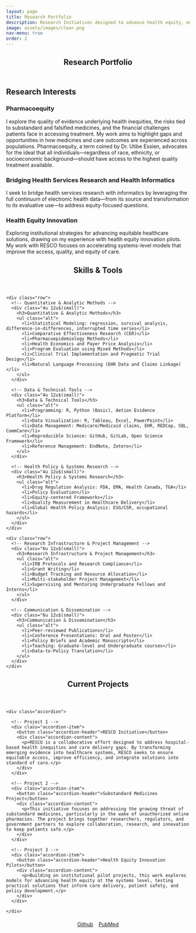 ```yaml
---
layout: page
title: Research Portfolio
description: Research Initiatives designed to advance health equity, enhance quality, and improve patient outcomes
image: assets/images/clear.png
nav-menu: true
order: 2
---
```


<!-- Main -->
<div id="main" class="alt">

<!-- One -->
<section id="one">
	<div class="inner">
		<header class="major">
			<h1>Research Portfolio</h1>
		</header>

<!-- Content -->
<h2 id="content">Research Interests</h2>
	<h3>Pharmacoequity</h3>
<p>I explore the quality of evidence underlying health inequities, the risks tied to substandard and falsified medicines, and the financial challenges patients face in accessing treatment. My work aims to highlight gaps and opportunities in how medicines and care outcomes are experienced across populations. Pharmacoequity, a term coined by Dr. Utibe Essien, advocates for the ideal that all individuals—regardless of race, ethnicity, or socioeconomic background—should have access to the highest quality treatment available.</p>
	<h3>Bridging Health Services Research and Health Informatics</h3>
 <p>I seek to bridge health services research with informatics by leveraging the full continuum of electronic health data—from its source and transformation to its evaluative use—to address equity-focused questions.</p>
 	<h3>Health Equity Innovation</h3>
  <p>Exploring institutional strategies for advancing equitable healthcare solutions, drawing on my experience with health equity innovation pilots. My work with RESCO focuses on accelerating systems-level models that improve the access, quality, and equity of care.</p>
 


<div class="row">
	<div class="6u 12u$(small)">
<!-- Lists -->
<!-- Lists -->

<div class="row">
<section id="skills">
  <div class="inner">
    <header class="major">
      <h2>Skills & Tools</h2>
    </header>

    <div class="row">
      <!-- Quantitative & Analytic Methods -->
      <div class="4u 12u$(small)">
        <h3>Quantitative & Analytic Methods</h3>
        <ul class="alt">
          <li>Statistical Modeling: regression, survival analysis, difference-in-differences, interrupted time series</li>
          <li>Comparative Effectiveness Research (CER)</li>
          <li>Pharmacoepidemiology Methods</li>
          <li>Health Economics and Payer Price Analysis</li>
          <li>Program Evaluation using Mixed Methods</li>
          <li>Clinical Trial Implementation and Pragmatic Trial Design</li>
          <li>Natural Language Processing (EHR Data and Claims Linkage)</li>
        </ul>
      </div>

      <!-- Data & Technical Tools -->
      <div class="4u 12u$(small)">
        <h3>Data & Technical Tools</h3>
        <ul class="alt">
          <li>Programming: R, Python (Basic), Aetion Evidence Platform</li>
          <li>Data Visualization: R, Tableau, Excel, PowerPoint</li>
          <li>Data Management: Medicare/Medicaid claims, EHR, REDCap, SQL, CommCare</li>
          <li>Reproducible Science: GitHub, GitLab, Open Science Framework</li>
          <li>Reference Management: EndNote, Zotero</li>
        </ul>
      </div>

      <!-- Health Policy & Systems Research -->
      <div class="4u 12u$(small)">
        <h3>Health Policy & Systems Research</h3>
        <ul class="alt">
          <li>Drug Regulation Analysis: FDA, EMA, Health Canada, TGA</li>
          <li>Policy Evaluation</li>
          <li>Equity-centered Frameworks</li>
          <li>Quality Measurement in Healthcare Delivery</li>
          <li>Global Health Policy Analysis: ESG/CSR, occupational hazards</li>
        </ul>
      </div>
    </div>

    <div class="row">
      <!-- Research Infrastructure & Project Management -->
      <div class="6u 12u$(small)">
        <h3>Research Infrastructure & Project Management</h3>
        <ul class="alt">
          <li>IRB Protocols and Research Compliance</li>
          <li>Grant Writing</li>
          <li>Budget Tracking and Resource Allocation</li>
          <li>Multi-stakeholder Project Management</li>
          <li>Supervising and Mentoring Undergraduate Fellows and Interns</li>
        </ul>
      </div>

      <!-- Communication & Dissemination -->
      <div class="6u 12u$(small)">
        <h3>Communication & Dissemination</h3>
        <ul class="alt">
          <li>Peer-reviewed Publications</li>
          <li>Conference Presentations: Oral and Poster</li>
          <li>Policy Briefs and Academic Manuscripts</li>
          <li>Teaching: Graduate-level and Undergraduate courses</li>
          <li>Data-to-Policy Translation</li>
        </ul>
      </div>
    </div>

  </div>
</section>

 
<section id="skills">
  <div class="inner">
    <header class="major">
      <h2>Current Projects</h2>
    </header>
    <div class="row">

    <div class="accordion">

      <!-- Project 1 -->
      <div class="accordion-item">
        <button class="accordion-header">RESCO Initiative</button>
        <div class="accordion-content">
          <p>RESCO is a collaborative effort designed to address hospital-based health inequities and care delivery gaps. By transforming emerging evidence into healthcare systems, RESCO seeks to ensure equitable access, improve efficiency, and integrate solutions into standard of care.</p>
        </div>
      </div>

      <!-- Project 2 -->
      <div class="accordion-item">
        <button class="accordion-header">Substandard Medicines Project</button>
        <div class="accordion-content">
          <p>This initiative focuses on addressing the growing threat of substandard medicines, particularly in the wake of unauthorized online pharmacies. The project brings together researchers, regulators, and government partners to explore collaboration, research, and innovation to keep patients safe.</p>
        </div>
      </div>

      <!-- Project 3 -->
      <div class="accordion-item">
        <button class="accordion-header">Health Equity Innovation Pilots</button>
        <div class="accordion-content">
          <p>Building on institutional pilot projects, this work explores models for advancing health equity at the systems level, testing practical solutions that inform care delivery, patient safety, and policy development.</p>
        </div>
      </div>

    </div>
  </div>
</section>

<!-- Accordion Styles -->
<style>
.accordion-item {
  border-bottom: 1px solid #ddd;
}

.accordion-header {
  width: 100%;
  padding: 15px;
  text-align: left;
  font-size: 1.1em;
  font-weight: bold;
  background: #f9f9f9;
  border: none;
  outline: none;
  cursor: pointer;
  transition: background 0.3s ease;
}

.accordion-header:hover {
  background: #eee;
}

.accordion-content {
  display: none;
  padding: 15px;
  background: #fff;
  font-size: 0.95em;
  line-height: 1.5;
}
.accordion-content p {
  margin: 0;
}
</style>

<!-- Accordion Script -->
<script>
document.querySelectorAll(".accordion-header").forEach(button => {
  button.addEventListener("click", () => {
    const content = button.nextElementSibling;

    // Close other accordions
    document.querySelectorAll(".accordion-content").forEach(item => {
      if (item !== content) {
        item.style.display = "none";
      }
    });

    // Toggle current accordion
    content.style.display = content.style.display === "block" ? "none" : "block";
  });
});
</script>

<!-- Buttons -->
<ul class="actions" style="display:flex; justify-content:center; gap:15px; list-style:none; padding:0; margin:20px 0;">
	<li><a href="https://github.com/taoduol" class="button special">Github</a></li>
	<li><a href="https://pubmed.ncbi.nlm.nih.gov/?term=theresa+oduol&sort=date" class="button special">PubMed</a></li>
</ul>












 

		


